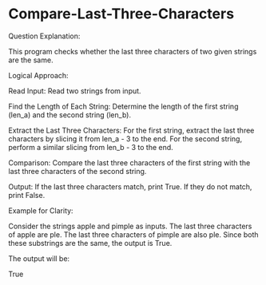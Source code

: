 # Compare-Last-Three-Characters

Question Explanation:

This program checks whether the last three characters of two given strings are the same.

Logical Approach:

Read Input:
Read two strings from input.

Find the Length of Each String:
Determine the length of the first string (len_a) and the second string (len_b).

Extract the Last Three Characters:
For the first string, extract the last three characters by slicing it from len_a - 3 to the end.
For the second string, perform a similar slicing from len_b - 3 to the end.

Comparison:
Compare the last three characters of the first string with the last three characters of the second string.

Output:
If the last three characters match, print True.
If they do not match, print False.

Example for Clarity:

Consider the strings apple and pimple as inputs.
The last three characters of apple are ple.
The last three characters of pimple are also ple.
Since both these substrings are the same, the output is True.

The output will be:

True
